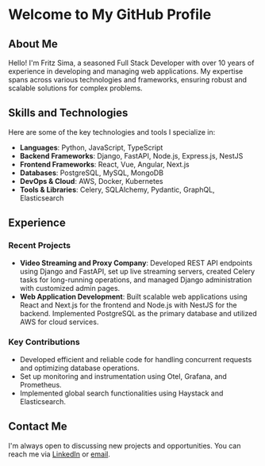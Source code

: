 # Welcome to My GitHub Profile

## About Me

Hello! I'm Fritz Sima, a seasoned Full Stack Developer with over 10 years of experience in developing and managing web applications. My expertise spans across various technologies and frameworks, ensuring robust and scalable solutions for complex problems.

## Skills and Technologies

Here are some of the key technologies and tools I specialize in:

- **Languages**: Python, JavaScript, TypeScript
- **Backend Frameworks**: Django, FastAPI, Node.js, Express.js, NestJS
- **Frontend Frameworks**: React, Vue, Angular, Next.js
- **Databases**: PostgreSQL, MySQL, MongoDB
- **DevOps & Cloud**: AWS, Docker, Kubernetes
- **Tools & Libraries**: Celery, SQLAlchemy, Pydantic, GraphQL, Elasticsearch

## Experience

### Recent Projects

- **Video Streaming and Proxy Company**: Developed REST API endpoints using Django and FastAPI, set up live streaming servers, created Celery tasks for long-running operations, and managed Django administration with customized admin pages.
- **Web Application Development**: Built scalable web applications using React and Next.js for the frontend and Node.js with NestJS for the backend. Implemented PostgreSQL as the primary database and utilized AWS for cloud services.

### Key Contributions

- Developed efficient and reliable code for handling concurrent requests and optimizing database operations.
- Set up monitoring and instrumentation using Otel, Grafana, and Prometheus.
- Implemented global search functionalities using Haystack and Elasticsearch.

## Contact Me

I'm always open to discussing new projects and opportunities. You can reach me via [LinkedIn](https://www.linkedin.com/in/fritz-sima-51a4322b9/) or [email](fritzsima0020@gmail.com).
